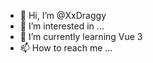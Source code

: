 - 👋 Hi, I’m @XxDraggy
- 👀 I’m interested in ...
- 🌱 I’m currently learning Vue 3
- 📫 How to reach me ...

<!---
XxDraggy/XxDraggy is a ✨ special ✨ repository because its `README.md` (this file) appears on your GitHub profile.
You can click the Preview link to take a look at your changes.
--->
